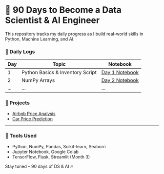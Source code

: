 # 🧠 90 Days to Become a Data Scientist & AI Engineer

This repository tracks my daily progress as I build real-world skills in Python, Machine Learning, and AI.

### 📅 Daily Logs
| Day | Topic | Notebook |
|-----|-------|----------|
| 1 | Python Basics & Inventory Script | [Day 1 Notebook](week1-python/day01_inventory_management.ipynb) |
| 2 | NumPy Arrays | [Day 2 Notebook](week1-python/day02_numpy_practice.ipynb) |
| ... | ... | ... |

### 🔗 Projects
- [Airbnb Price Analysis](projects/airbnb-price-analysis/)
- [Car Price Prediction](projects/car-price-prediction/)

---

### 🧰 Tools Used
- Python, NumPy, Pandas, Scikit-learn, Seaborn
- Jupyter Notebook, Google Colab
- TensorFlow, Flask, Streamlit (Month 3)

Stay tuned – 90 days of DS & AI 🔥
